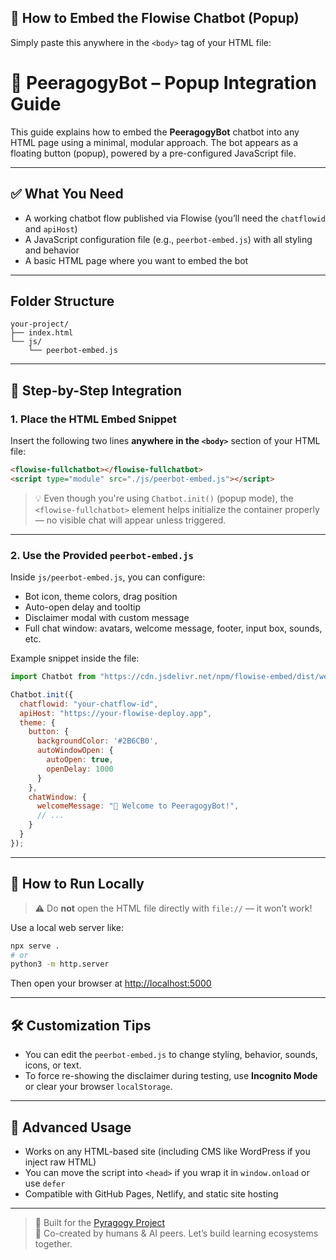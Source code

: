 ## 🧩 How to Embed the Flowise Chatbot (Popup)

Simply paste this anywhere in the `<body>` tag of your HTML file:
   
   
<flowise-fullchatbot></flowise-fullchatbot>
<script type="module" src="./js/peerbot-embed.js"></script>

# 🧠 PeeragogyBot – Popup Integration Guide

This guide explains how to embed the **PeeragogyBot** chatbot into any HTML page using a minimal, modular approach. The bot appears as a floating button (popup), powered by a pre-configured JavaScript file.

---

## ✅ What You Need

- A working chatbot flow published via Flowise (you’ll need the `chatflowid` and `apiHost`)
- A JavaScript configuration file (e.g., `peerbot-embed.js`) with all styling and behavior
- A basic HTML page where you want to embed the bot

---

##  Folder Structure

```
your-project/
├── index.html
└── js/
    └── peerbot-embed.js
```

---

## 🧱 Step-by-Step Integration

### 1. Place the HTML Embed Snippet

Insert the following two lines **anywhere in the `<body>`** section of your HTML file:

```html
<flowise-fullchatbot></flowise-fullchatbot>
<script type="module" src="./js/peerbot-embed.js"></script>
```

> 💡 Even though you're using `Chatbot.init()` (popup mode), the `<flowise-fullchatbot>` element helps initialize the container properly — no visible chat will appear unless triggered.

---

### 2. Use the Provided `peerbot-embed.js`

Inside `js/peerbot-embed.js`, you can configure:

- Bot icon, theme colors, drag position
- Auto-open delay and tooltip
- Disclaimer modal with custom message
- Full chat window: avatars, welcome message, footer, input box, sounds, etc.

Example snippet inside the file:

```js
import Chatbot from "https://cdn.jsdelivr.net/npm/flowise-embed/dist/web.js";

Chatbot.init({
  chatflowid: "your-chatflow-id",
  apiHost: "https://your-flowise-deploy.app",
  theme: {
    button: {
      backgroundColor: '#2B6CB0',
      autoWindowOpen: {
        autoOpen: true,
        openDelay: 1000
      }
    },
    chatWindow: {
      welcomeMessage: "👋 Welcome to PeeragogyBot!",
      // ...
    }
  }
});
```

---

## 🚀 How to Run Locally

> ⚠️ Do **not** open the HTML file directly with `file://` — it won’t work!

Use a local web server like:

```bash
npx serve .
# or
python3 -m http.server
```

Then open your browser at [http://localhost:5000](http://localhost:5000)

---

## 🛠️ Customization Tips

- You can edit the `peerbot-embed.js` to change styling, behavior, sounds, icons, or text.
- To force re-showing the disclaimer during testing, use **Incognito Mode** or clear your browser `localStorage`.

---

## 🧪 Advanced Usage

- Works on any HTML-based site (including CMS like WordPress if you inject raw HTML)
- You can move the script into `<head>` if you wrap it in `window.onload` or use `defer`
- Compatible with GitHub Pages, Netlify, and static site hosting

---

> 💬 Built for the [Pyragogy Project](https://github.com/FTG-003/Peeragogy_ChatBot)  
> 🔄 Co-created by humans & AI peers. Let’s build learning ecosystems together.
